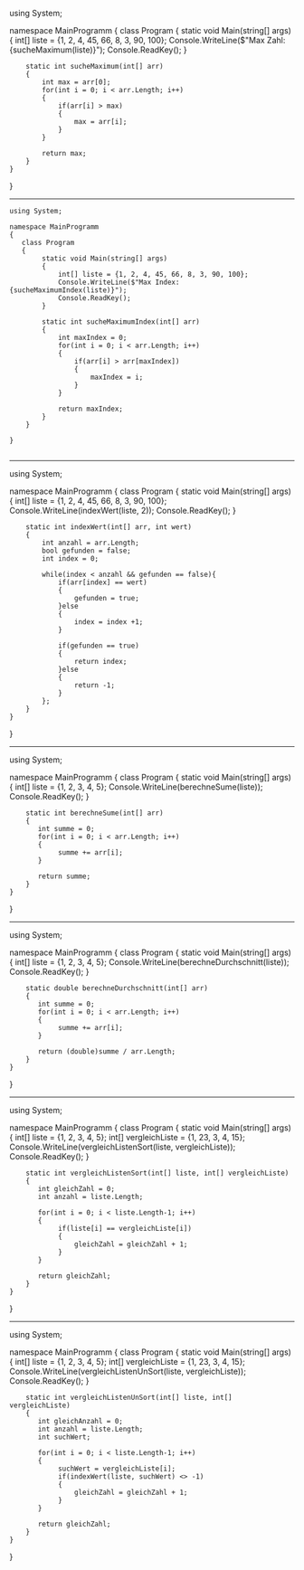 using System;

namespace MainProgramm
{
   class Program
   {
        static void Main(string[] args)
        {
            int[] liste = {1, 2, 4, 45, 66, 8, 3, 90, 100};
            Console.WriteLine($"Max Zahl: {sucheMaximum(liste)}");
            Console.ReadKey();
        }

        static int sucheMaximum(int[] arr)
        {
            int max = arr[0];
            for(int i = 0; i < arr.Length; i++)
            {
                if(arr[i] > max)
                {
                    max = arr[i];
                }
            }

            return max;
        }
    }
  
}

---

```
using System;

namespace MainProgramm
{
   class Program
   {
        static void Main(string[] args)
        {
            int[] liste = {1, 2, 4, 45, 66, 8, 3, 90, 100};
            Console.WriteLine($"Max Index: {sucheMaximumIndex(liste)}");
            Console.ReadKey();
        }

        static int sucheMaximumIndex(int[] arr)
        {
            int maxIndex = 0;
            for(int i = 0; i < arr.Length; i++)
            {
                if(arr[i] > arr[maxIndex])
                {
                    maxIndex = i;
                }
            }

            return maxIndex;
        }
    }
  
}


```

---

using System;

namespace MainProgramm
{
   class Program
   {
        static void Main(string[] args)
        {
            int[] liste = {1, 2, 4, 45, 66, 8, 3, 90, 100};
            Console.WriteLine(indexWert(liste, 2));
            Console.ReadKey();
        }

        static int indexWert(int[] arr, int wert)
        {
            int anzahl = arr.Length;
            bool gefunden = false;
            int index = 0;

            while(index < anzahl && gefunden == false){
                if(arr[index] == wert)
                {
                    gefunden = true;
                }else
                {
                    index = index +1;
                }

                if(gefunden == true)
                {
                    return index;
                }else
                {
                    return -1;
                }
            };
        }
    }
  
}

----

using System;

namespace MainProgramm
{
   class Program
   {
        static void Main(string[] args)
        {
            int[] liste = {1, 2, 3, 4, 5};
            Console.WriteLine(berechneSume(liste));
            Console.ReadKey();
        }

        static int berechneSume(int[] arr)
        {
           int summe = 0;
           for(int i = 0; i < arr.Length; i++)
           {
                summe += arr[i];
           }

           return summe;
        }
    }
  
}

----

using System;

namespace MainProgramm
{
   class Program
   {
        static void Main(string[] args)
        {
            int[] liste = {1, 2, 3, 4, 5};
            Console.WriteLine(berechneDurchschnitt(liste));
            Console.ReadKey();
        }

        static double berechneDurchschnitt(int[] arr)
        {
           int summe = 0;
           for(int i = 0; i < arr.Length; i++)
           {
                summe += arr[i];
           }

           return (double)summe / arr.Length;
        }
    }
  
}

---

using System;

namespace MainProgramm
{
   class Program
   {
        static void Main(string[] args)
        {
            int[] liste = {1, 2, 3, 4, 5};
            int[] vergleichListe = {1, 23, 3, 4, 15};
            Console.WriteLine(vergleichListenSort(liste, vergleichListe));
            Console.ReadKey();
        }

        static int vergleichListenSort(int[] liste, int[] vergleichListe)
        {
           int gleichZahl = 0;
           int anzahl = liste.Length;

           for(int i = 0; i < liste.Length-1; i++)
           {
                if(liste[i] == vergleichListe[i])
                {
                    gleichZahl = gleichZahl + 1;
                }
           }

           return gleichZahl;
        }
    }
  
}


---
using System;

namespace MainProgramm
{
   class Program
   {
        static void Main(string[] args)
        {
            int[] liste = {1, 2, 3, 4, 5};
            int[] vergleichListe = {1, 23, 3, 4, 15};
            Console.WriteLine(vergleichListenUnSort(liste, vergleichListe));
            Console.ReadKey();
        }

        static int vergleichListenUnSort(int[] liste, int[] vergleichListe)
        {
           int gleichAnzahl = 0;
           int anzahl = liste.Length;
           int suchWert;

           for(int i = 0; i < liste.Length-1; i++)
           {
                suchWert = vergleichListe[i];
                if(indexWert(liste, suchWert) <> -1)
                {
                    gleichZahl = gleichZahl + 1;
                }
           }

           return gleichZahl;
        }
    }
  
}




